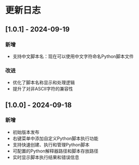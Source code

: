 # 更新日志

## [1.0.1] - 2024-09-19

### 新增
- 支持中文脚本名：现在可以使用中文字符命名Python脚本文件

### 改进
- 优化了脚本名称显示和处理逻辑
- 提升了对非ASCII字符的兼容性

## [1.0.0] - 2024-09-18

### 新增
- 初始版本发布
- 右键菜单中添加自定义Python脚本执行功能
- 支持快速创建、执行和管理Python脚本
- 可配置的Python解释器路径和脚本存放路径
- 实时显示脚本执行结果和错误信息